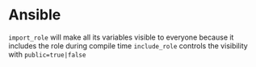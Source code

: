 # Ansible

`import_role` will make all its variables visible to everyone because it includes the role during compile time
`include_role` controls the visibility with `public=true|false`